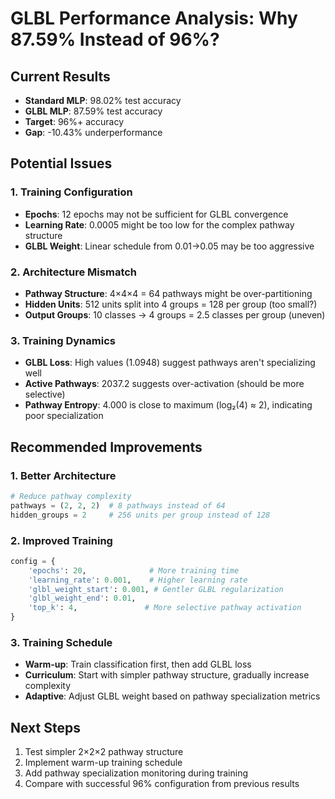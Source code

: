# GLBL Performance Analysis: Why 87.59% Instead of 96%?

## Current Results
- **Standard MLP**: 98.02% test accuracy
- **GLBL MLP**: 87.59% test accuracy  
- **Target**: 96%+ accuracy
- **Gap**: -10.43% underperformance

## Potential Issues

### 1. Training Configuration
- **Epochs**: 12 epochs may not be sufficient for GLBL convergence
- **Learning Rate**: 0.0005 might be too low for the complex pathway structure
- **GLBL Weight**: Linear schedule from 0.01→0.05 may be too aggressive

### 2. Architecture Mismatch
- **Pathway Structure**: 4×4×4 = 64 pathways might be over-partitioning
- **Hidden Units**: 512 units split into 4 groups = 128 per group (too small?)
- **Output Groups**: 10 classes → 4 groups = 2.5 classes per group (uneven)

### 3. Training Dynamics
- **GLBL Loss**: High values (1.0948) suggest pathways aren't specializing well
- **Active Pathways**: 2037.2 suggests over-activation (should be more selective)
- **Pathway Entropy**: 4.000 is close to maximum (log₂(4) ≈ 2), indicating poor specialization

## Recommended Improvements

### 1. Better Architecture
```python
# Reduce pathway complexity
pathways = (2, 2, 2)  # 8 pathways instead of 64
hidden_groups = 2     # 256 units per group instead of 128
```

### 2. Improved Training
```python
config = {
    'epochs': 20,              # More training time
    'learning_rate': 0.001,    # Higher learning rate
    'glbl_weight_start': 0.001, # Gentler GLBL regularization
    'glbl_weight_end': 0.01,
    'top_k': 4,               # More selective pathway activation
}
```

### 3. Training Schedule
- **Warm-up**: Train classification first, then add GLBL loss
- **Curriculum**: Start with simpler pathway structure, gradually increase complexity
- **Adaptive**: Adjust GLBL weight based on pathway specialization metrics

## Next Steps
1. Test simpler 2×2×2 pathway structure
2. Implement warm-up training schedule
3. Add pathway specialization monitoring during training
4. Compare with successful 96% configuration from previous results